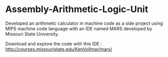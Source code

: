 # Assembly-Arithmetic-Logic-Unit
Developed an arithmetic calculator in machine code as a side project using MIPS machine code language with an IDE named MARS developed by Missouri State University.

Download and explore the code with this IDE : http://courses.missouristate.edu/KenVollmar/mars/

